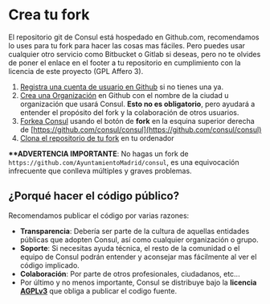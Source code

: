 # Crea tu fork

El repositorio git de Consul está hospedado en Github.com, recomendamos lo uses para tu fork para hacer las cosas mas fáciles. Pero puedes usar cualquier otro servicio como Bitbucket o Gitlab si deseas, pero no te olvides de poner el enlace en el footer a tu repositorio en cumplimiento con la licencia de este proyecto \(GPL Affero 3\).

1. [Registra una cuenta de usuario en Github](https://github.com/join) si no tienes una ya.
2. [Crea una Organización](https://help.github.com/articles/creating-a-new-organization-from-scratch/) en Github con el nombre de la ciudad u organización que usará Consul. **Esto no es obligatorio**, pero ayudará a entender el propósito del fork y la colaboración de otros usuarios.
3. [Forkea Consul](https://help.github.com/articles/fork-a-repo/) usando el botón de **fork** en la esquina superior derecha de [https://github.com/consul/consul](https://github.com/consul/consul)
4. [Clona el repositorio de tu fork](https://help.github.com/articles/cloning-a-repository/) en tu ordenador

**\*\*ADVERTENCIA IMPORTANTE**: No hagas un fork de `https://github.com/AyuntamientoMadrid/consul`, es una equivocación infrecuente que conlleva múltiples y graves problemas.

## ¿Porqué hacer el código público?

Recomendamos publicar el código por varias razones:

* **Transparencia**: Debería ser parte de la cultura de aquellas entidades públicas que adopten Consul, así como cualquier organización o grupo.
* **Soporte**: Si necesitas ayuda técnica, el resto de la comunidad o el equipo de Consul podrán entender y aconsejar mas fácilmente al ver el código implicado.
* **Colaboración**: Por parte de otros profesionales, ciudadanos, etc...
* Por último y no menos importante, Consul se distribuye bajo la **licencia** [**AGPLv3**](https://github.com/consul/consul/blob/master/LICENSE-AGPLv3.txt) que obliga a publicar el codigo fuente.

